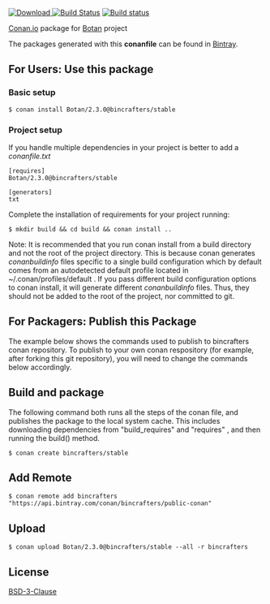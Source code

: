 [ ![Download](https://api.bintray.com/packages/bincrafters/public-conan/Botan%3Abincrafters/images/download.svg?version=2.3.0%3Astable) ](https://bintray.com/bincrafters/public-conan/Botan%3Abincrafters/2.3.0%3Astable/link)
[![Build Status](https://travis-ci.org/bincrafters/conan-botan.svg?branch=stable%2F2.3.0)](https://travis-ci.org/bincrafters/conan-botan)
[![Build status](https://ci.appveyor.com/api/projects/status/x7nq36jr0t9c0lgn?svg=true)](https://ci.appveyor.com/project/BinCrafters/conan-botan)

[Conan.io](https://conan.io) package for [Botan](https://github.com/randombit/Botan) project

The packages generated with this **conanfile** can be found in [Bintray](https://bintray.com/bincrafters/public-conan/Botan%3Abincrafters).

## For Users: Use this package

### Basic setup

    $ conan install Botan/2.3.0@bincrafters/stable

### Project setup

If you handle multiple dependencies in your project is better to add a *conanfile.txt*

    [requires]
    Botan/2.3.0@bincrafters/stable

    [generators]
    txt

Complete the installation of requirements for your project running:

    $ mkdir build && cd build && conan install ..

Note: It is recommended that you run conan install from a build directory and not the root of the project directory.  This is because conan generates *conanbuildinfo* files specific to a single build configuration which by default comes from an autodetected default profile located in ~/.conan/profiles/default .  If you pass different build configuration options to conan install, it will generate different *conanbuildinfo* files.  Thus, they should not be added to the root of the project, nor committed to git.

## For Packagers: Publish this Package

The example below shows the commands used to publish to bincrafters conan repository. To publish to your own conan respository (for example, after forking this git repository), you will need to change the commands below accordingly.

## Build and package

The following command both runs all the steps of the conan file, and publishes the package to the local system cache.  This includes downloading dependencies from "build_requires" and "requires" , and then running the build() method.

    $ conan create bincrafters/stable

## Add Remote

    $ conan remote add bincrafters "https://api.bintray.com/conan/bincrafters/public-conan"

## Upload

    $ conan upload Botan/2.3.0@bincrafters/stable --all -r bincrafters

## License
[BSD-3-Clause](LICENSE)
